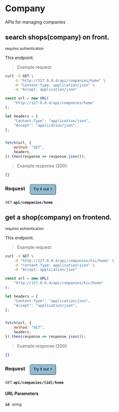 # Company

APIs for managing  companies

## search shops(company) on front.

<small class="badge badge-darkred">requires authentication</small>

This endpoint.

> Example request:

```bash
curl -X GET \
    -G "http://127.0.0.4/api/companies/home" \
    -H "Content-Type: application/json" \
    -H "Accept: application/json"
```

```javascript
const url = new URL(
    "http://127.0.0.4/api/companies/home"
);

let headers = {
    "Content-Type": "application/json",
    "Accept": "application/json",
};


fetch(url, {
    method: "GET",
    headers,
}).then(response => response.json());
```


> Example response (200):

```json
{}
```
<div id="execution-results-GETapi-companies-home" hidden>
    <blockquote>Received response<span id="execution-response-status-GETapi-companies-home"></span>:</blockquote>
    <pre class="json"><code id="execution-response-content-GETapi-companies-home"></code></pre>
</div>
<div id="execution-error-GETapi-companies-home" hidden>
    <blockquote>Request failed with error:</blockquote>
    <pre><code id="execution-error-message-GETapi-companies-home"></code></pre>
</div>
<form id="form-GETapi-companies-home" data-method="GET" data-path="api/companies/home" data-authed="1" data-hasfiles="0" data-headers='{"Content-Type":"application\/json","Accept":"application\/json"}' onsubmit="event.preventDefault(); executeTryOut('GETapi-companies-home', this);">
<h3>
    Request&nbsp;&nbsp;&nbsp;
        <button type="button" style="background-color: #8fbcd4; padding: 5px 10px; border-radius: 5px; border-width: thin;" id="btn-tryout-GETapi-companies-home" onclick="tryItOut('GETapi-companies-home');">Try it out ⚡</button>
    <button type="button" style="background-color: #c97a7e; padding: 5px 10px; border-radius: 5px; border-width: thin;" id="btn-canceltryout-GETapi-companies-home" onclick="cancelTryOut('GETapi-companies-home');" hidden>Cancel</button>&nbsp;&nbsp;
    <button type="submit" style="background-color: #6ac174; padding: 5px 10px; border-radius: 5px; border-width: thin;" id="btn-executetryout-GETapi-companies-home" hidden>Send Request 💥</button>
    </h3>
<p>
<small class="badge badge-green">GET</small>
 <b><code>api/companies/home</code></b>
</p>
<p>
<label id="auth-GETapi-companies-home" hidden>Authorization header: <b><code>Bearer </code></b><input type="text" name="Authorization" data-prefix="Bearer " data-endpoint="GETapi-companies-home" data-component="header"></label>
</p>
</form>


## get a shop(company) on frontend.

<small class="badge badge-darkred">requires authentication</small>

This endpoint.

> Example request:

```bash
curl -X GET \
    -G "http://127.0.0.4/api/companies/hic/home" \
    -H "Content-Type: application/json" \
    -H "Accept: application/json"
```

```javascript
const url = new URL(
    "http://127.0.0.4/api/companies/hic/home"
);

let headers = {
    "Content-Type": "application/json",
    "Accept": "application/json",
};


fetch(url, {
    method: "GET",
    headers,
}).then(response => response.json());
```


> Example response (200):

```json
{}
```
<div id="execution-results-GETapi-companies--id--home" hidden>
    <blockquote>Received response<span id="execution-response-status-GETapi-companies--id--home"></span>:</blockquote>
    <pre class="json"><code id="execution-response-content-GETapi-companies--id--home"></code></pre>
</div>
<div id="execution-error-GETapi-companies--id--home" hidden>
    <blockquote>Request failed with error:</blockquote>
    <pre><code id="execution-error-message-GETapi-companies--id--home"></code></pre>
</div>
<form id="form-GETapi-companies--id--home" data-method="GET" data-path="api/companies/{id}/home" data-authed="1" data-hasfiles="0" data-headers='{"Content-Type":"application\/json","Accept":"application\/json"}' onsubmit="event.preventDefault(); executeTryOut('GETapi-companies--id--home', this);">
<h3>
    Request&nbsp;&nbsp;&nbsp;
        <button type="button" style="background-color: #8fbcd4; padding: 5px 10px; border-radius: 5px; border-width: thin;" id="btn-tryout-GETapi-companies--id--home" onclick="tryItOut('GETapi-companies--id--home');">Try it out ⚡</button>
    <button type="button" style="background-color: #c97a7e; padding: 5px 10px; border-radius: 5px; border-width: thin;" id="btn-canceltryout-GETapi-companies--id--home" onclick="cancelTryOut('GETapi-companies--id--home');" hidden>Cancel</button>&nbsp;&nbsp;
    <button type="submit" style="background-color: #6ac174; padding: 5px 10px; border-radius: 5px; border-width: thin;" id="btn-executetryout-GETapi-companies--id--home" hidden>Send Request 💥</button>
    </h3>
<p>
<small class="badge badge-green">GET</small>
 <b><code>api/companies/{id}/home</code></b>
</p>
<p>
<label id="auth-GETapi-companies--id--home" hidden>Authorization header: <b><code>Bearer </code></b><input type="text" name="Authorization" data-prefix="Bearer " data-endpoint="GETapi-companies--id--home" data-component="header"></label>
</p>
<h4 class="fancy-heading-panel"><b>URL Parameters</b></h4>
<p>
<b><code>id</code></b>&nbsp;&nbsp;<small>string</small>  &nbsp;
<input type="text" name="id" data-endpoint="GETapi-companies--id--home" data-component="url" required  hidden>
<br>
</p>
</form>



